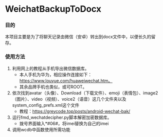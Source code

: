 # WeichatBackupToDocx

### 目的

本项目主要是为了将聊天记录由微信（安卓）转出到docx文件中，以便长久的留存。

### 使用方法

1. 利用网上的教程从手机导出微信数据库。
   - 本人手机为华为，相应操作连接如下：https://www.louyue.com/huaweiwechat.htm。
   - 其余品牌手机也类似，或可ROOT。
2. 依次找到avatar（头像）、Download（下载文件）、emoji（表情包）、image2（图片）、video（视频）、voice2（语音）这几个文件夹以及system_config_prefs.xml这个文件
   - 教程：https://greycode.top/posts/android-wechat-bak/
3. 运行fmd_wechatdecipher.py脚本解密加密数据库。
   - 拨号界面输入*#06#，将imei替换为自己的imei
4. 调用wcdb中函数使用所需功能